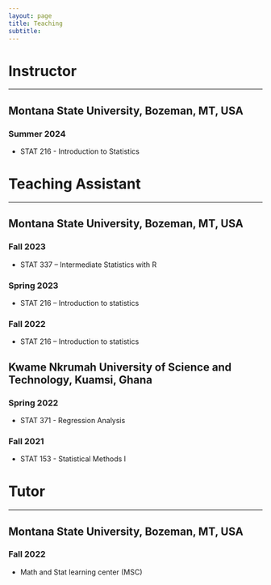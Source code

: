 ```yaml
---
layout: page
title: Teaching
subtitle: 
---
```


# Instructor
---------------------------------------------------------------------------------

## Montana State University, Bozeman, MT, USA

### Summer 2024
- STAT 216 - Introduction to Statistics


# Teaching Assistant  
----------------------------------------------------------------------------------

## Montana State University, Bozeman, MT, USA

### Fall 2023
- STAT 337 – Intermediate Statistics with R

### Spring 2023
- STAT 216 – Introduction to statistics

### Fall 2022
- STAT 216 – Introduction to statistics


## Kwame Nkrumah University of Science and Technology, Kuamsi, Ghana

### Spring 2022
- STAT 371 - Regression Analysis

### Fall 2021
- STAT 153 - Statistical Methods I


# Tutor
---------------------------------------------------------------------------

## Montana State University, Bozeman, MT, USA

### Fall 2022
- Math and Stat learning center (MSC)




